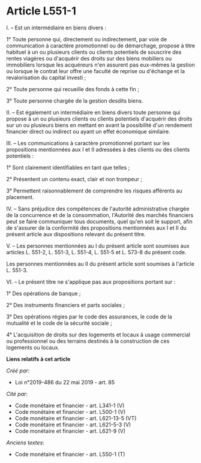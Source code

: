 # Article L551-1

I. – Est un intermédiaire en biens divers :

1° Toute personne qui, directement ou indirectement, par voie de communication à caractère promotionnel ou de démarchage,
propose à titre habituel à un ou plusieurs clients ou clients potentiels de souscrire des rentes viagères ou d'acquérir des
droits sur des biens mobiliers ou immobiliers lorsque les acquéreurs n'en assurent pas eux-mêmes la gestion ou lorsque le
contrat leur offre une faculté de reprise ou d'échange et la revalorisation du capital investi ;

2° Toute personne qui recueille des fonds à cette fin ;

3° Toute personne chargée de la gestion desdits biens.

II. – Est également un intermédiaire en biens divers toute personne qui propose à un ou plusieurs clients ou clients
potentiels d'acquérir des droits sur un ou plusieurs biens en mettant en avant la possibilité d'un rendement financier direct
ou indirect ou ayant un effet économique similaire.

III. – Les communications à caractère promotionnel portant sur les propositions mentionnées aux I et II adressées à des
clients ou des clients potentiels :

1° Sont clairement identifiables en tant que telles ;

2° Présentent un contenu exact, clair et non trompeur ;

3° Permettent raisonnablement de comprendre les risques afférents au placement.

IV. – Sans préjudice des compétences de l'autorité administrative chargée de la concurrence et de la consommation, l'Autorité
des marchés financiers peut se faire communiquer tous documents, quel qu'en soit le support, afin de s'assurer de la
conformité des propositions mentionnées aux I et II du présent article aux dispositions relevant du présent titre.

V. – Les personnes mentionnées au I du présent article sont soumises aux articles L. 551-2, L. 551-3, L. 551-4, L. 551-5 et
L. 573-8 du présent code.

Les personnes mentionnées au II du présent article sont soumises à l'article L. 551-3.

VI. – Le présent titre ne s'applique pas aux propositions portant sur :

1° Des opérations de banque ;

2° Des instruments financiers et parts sociales ;

3° Des opérations régies par le code des assurances, le code de la mutualité et le code de la sécurité sociale ;

4° L'acquisition de droits sur des logements et locaux à usage commercial ou professionnel ou des terrains destinés à la
construction de ces logements ou locaux.

**Liens relatifs à cet article**

_Créé par_:

  - Loi n°2019-486 du 22 mai 2019 - art. 85

_Cité par_:

  - Code monétaire et financier - art. L341-1 (V)
  - Code monétaire et financier - art. L500-1 (V)
  - Code monétaire et financier - art. L621-13-5 (VT)
  - Code monétaire et financier - art. L621-5-3 (V)
  - Code monétaire et financier - art. L621-9 (V)

_Anciens textes_:

  - Code monétaire et financier - art. L550-1 (T)

